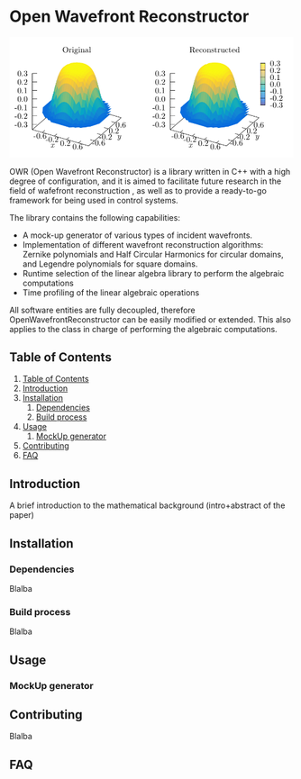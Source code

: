 
# Open Wavefront Reconstructor


![Alt text](pics/OWR_a.png?raw=true "Title")

OWR (Open Wavefront Reconstructor) is a library written in C++ with a high degree of configuration, and it is aimed to facilitate future research in the field of wafefront reconstruction , as well as to provide a ready-to-go framework for being used in control systems.

The library contains the following capabilities:


* A mock-up generator of various types of incident wavefronts.
* Implementation of different wavefront reconstruction algorithms: Zernike polynomials and Half Circular Harmonics for circular domains, and Legendre polynomials for square domains. 
* Runtime selection of the linear algebra library to perform the algebraic computations 
* Time profiling of the linear algebraic operations

All software entities are fully decoupled, therefore OpenWavefrontReconstructor can be easily modified or extended. This also applies to the class in charge of performing the algebraic computations. 

<!--Additionally, porting the linear algebra functions to specific hardware architectures is part of our future work, which is aimed to decrease the CPU times below the millisecond for the operations associated with Equations (10) and (11). According to our experience, this will make the OpenWavefrontReconstructor an interesting option in control systems where the reconstruction is required to be nearly real-time, such as in the adaptive optics [4,14]. The diagram depicted in Figure 3 provides the different options offered by the library, and it shows a typical work flow that can be described as follows: 1.-->

<!--The user can choose the input wavefront as a simulated optical field generated by the mock-up generator, or as a direct input from a sensor. Usually, the sensor vendors provide libraries that can be used to retrieve information such as the focal spots coordinates, where the slopes are measured, and obviously these also provide the slopes. These coordinates and slopes are the inputs received by OpenWavefrontReconstructor, and are used to configure the matrices M and R defined by Equations (8) and (11). Similarly, the user can choose the particular algorithm that will perform the wavefront reconstruction, which can be instantiated as an object from the available classes representing the different approaches (see the previous enumeration list—item 2—for the list of available polynomials). Finally, the user can also select, at runtime, the linear algebra library to perform the linear algebraic operations. In version 1.0.0 of OpenWavefrontReconstructor, only the armadillo library is merged in the code; however, we plan to include more options, and the user can also implement the libraries of his/her preference. OpenWavefrontReconstructor’s design is intended to provide an easy-to-follow (nearly copy-paste) environment to implement new linear algebra libraries. -->


## Table of Contents


1. [Table of Contents](#table-of-contents)
2. [ Introduction](#-introduction)
3. [ Installation](#-installation)
	1. [ Dependencies](#-dependencies)
	2. [ Build process](#-build-process)
4. [ Usage](#-usage)
	1. [ MockUp generator](#-mockup-generator)
5. [ Contributing](#-contributing)
6. [ FAQ](#-faq)

##  Introduction 
A brief introduction to the mathematical background (intro+abstract of the paper)


##  Installation 
###  Dependencies
Blalba
###  Build process 
Blalba

##  Usage
###  MockUp generator 


##  Contributing
Blalba

##  FAQ

